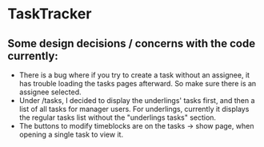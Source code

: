# TaskTracker

## Some design decisions / concerns with the code currently:

* There is a bug where if you try to create a task without an assignee, it has trouble loading the tasks pages afterward. So make sure there is an assignee selected. 
* Under /tasks, I decided to display the underlings' tasks first, and then a list of all tasks for manager users. For underlings, currently it displays the regular tasks list without the "underlings tasks" section. 
* The buttons to modify timeblocks are on the tasks -> show page, when opening a single task to view it. 
